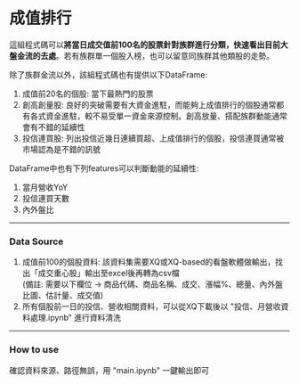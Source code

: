 # 成值排行

這組程式碼可以**將當日成交值前100名的股票針對族群進行分類，快速看出目前大盤金流的去處**。若有族群單一個股入榜，也可以留意同族群其他類股的走勢。  
  
除了族群金流以外，該組程式碼也有提供以下DataFrame:  
1. 成值前20名的個股: 當下最熱門的股票  
2. 創高創量股: 良好的突破需要有大資金進駐，而能夠上成值排行的個股通常都有各式資金進駐，較不易受單一資金來源控制。創高放量、搭配族群動能通常會有不錯的延續性  
3. 投信連買股: 列出投信近幾日連續買超、上成值排行的個股，投信連買通常被市場認為是不錯的訊號  

DataFrame中也有下列features可以判斷動能的延續性:  
1. 當月營收YoY
2. 投信連買天數
3. 內外盤比
---
### Data Source
1. 成值前100的個股資料: 該資料集需要XQ或XQ-based的看盤軟體做輸出，找出「成交重心股」輸出至excel後再轉為csv檔  
   (備註: 需要以下欄位 -> 商品代碼、商品名稱、成交、漲幅%、總量、內外盤比圖、估計量、成交值)
2. 所有個股前一日的投信、營收相關資料，可以從XQ下載後以 "投信、月營收資料處理.ipynb" 進行資料清洗
---
### How to use
確認資料來源、路徑無誤，用 "main.ipynb" 一鍵輸出即可
